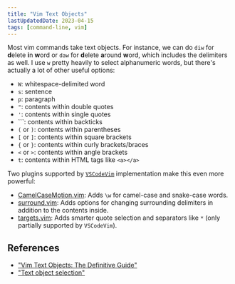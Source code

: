 ```yaml
---
title: "Vim Text Objects"
lastUpdatedDate: 2023-04-15
tags: [command-line, vim]
---
```


Most vim commands take text objects. For instance, we can do `diw` for **d**elete **i**n **w**ord or `daw` for **d**elete **a**round **w**ord, which includes the delimiters as well. I use `w` pretty heavily to select alphanumeric words, but there's actually a lot of other useful options:

- `W`: whitespace-delimited word
- `s`: sentence
- `p`: paragraph
- `"`: contents within double quotes
- `'`: contents within single quotes
- `\``: contents within backticks
- `(` or `)`: contents within parentheses
- `[` or `]`: contents within square brackets
- `{` or `}`: contents within curly brackets/braces
- `<` or `>`: contents within angle brackets
- `t`: contents within HTML tags like `<a></a>`

Two plugins supported by [`VSCodeVim`](https://github.com/VSCodeVim/Vim) implementation make this even more powerful:

- [CamelCaseMotion.vim](https://github.com/bkad/CamelCaseMotion): Adds `\w` for camel-case and snake-case words.
- [surround.vim](https://github.com/tpope/vim-surround): Adds options for changing surrounding delimiters in addition to the contents inside.
- [targets.vim](https://github.com/wellle/targets.vim): Adds smarter quote selection and separators like `*` (only partially supported by `VSCodeVim`).

## References

- ["Vim Text Objects: The Definitive Guide"](https://blog.carbonfive.com/vim-text-objects-the-definitive-guide/)
- ["Text object selection"](https://vimhelp.org/motion.txt.html#object-select)